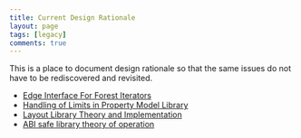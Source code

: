 ```yaml
---
title: Current Design Rationale
layout: page
tags: [legacy]
comments: true
---
```

This is a place to document design rationale so that the same issues do not have to be rediscovered and revisited.

* [Edge Interface For Forest Iterators](edge-interface-for-forest-iterators.html)
* [Handling of Limits in Property Model Library](handling-of-limits-in-property-model-library.html)
* [Layout Library Theory and Implementation](layout-library-theory-and-implementation.html)
* [ABI safe library theory of operation](abi-safe-library-theory-of-operation.html)
